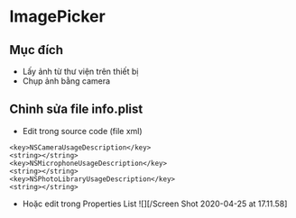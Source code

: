 #  ImagePicker

## Mục đích
- Lấy ảnh từ thư viện trên thiết bị
- Chụp ảnh bằng camera

## Chỉnh sửa file info.plist

- Edit trong source code (file xml)

```
<key>NSCameraUsageDescription</key>
<string></string>
<key>NSMicrophoneUsageDescription</key>
<string></string>
<key>NSPhotoLibraryUsageDescription</key>
<string></string>
```
- Hoặc edit trong Properties List
![][/Screen Shot 2020-04-25 at 17.11.58]
